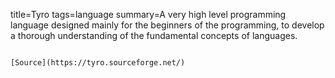 title=Tyro
tags=language
summary=A very high level programming language designed mainly for the beginners of the programming, to develop a thorough understanding of the fundamental concepts of languages.
~~~~~~

[Source](https://tyro.sourceforge.net/)


